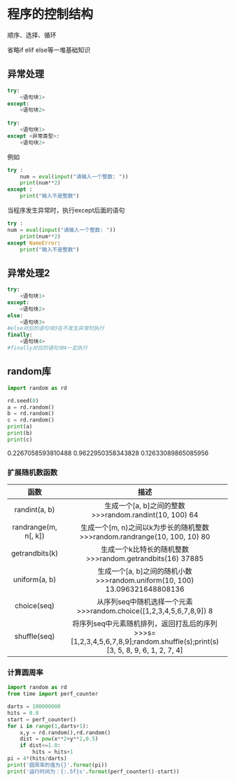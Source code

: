 # 程序的控制结构

顺序、选择、循环

省略if   elif   else等一堆基础知识



## 异常处理

```python
try:
	<语句块1>
except:
	<语句块2>
	
try:
	<语句块1>
except <异常类型>:
	<语句块2>
```

例如

```python
try :
	num = eval(input("请输入一个整数: "))
	print(num**2)
except :
	print("输入不是整数")
```

当程序发生异常时，执行except后面的语句

```python
try :
num = eval(input("请输入一个整数: "))
	print(num**2)
except NameError:
	print("输入不是整数")
```

## 异常处理2

```python
try:
	<语句块1>
except:
	<语句块2>
else:
	<语句块3>
#else对应的语句块3在不发生异常时执行
finally:
	<语句块4>
#finally对应的语句块4一定执行

```

## random库

```python
import random as rd

rd.seed(8)
a = rd.random()
b = rd.random()
c = rd.random()
print(a)
print(b)
print(c)
```

0.2267058593810488
0.9622950358343828
0.12633089865085956

### 扩展随机数函数

|         函数         |                             描述                             |
| :------------------: | :----------------------------------------------------------: |
|    randint(a, b)     |    生成一个[a, b]之间的整数 >>>random.randint(10, 100) 64    |
| randrange(m, n[, k]) | 生成一个[m, n)之间以k为步长的随机整数 >>>random.randrange(10, 100, 10) 80 |
|    getrandbits(k)    |  生成一个k比特长的随机整数 >>>random.getrandbits(16) 37885   |
|    uniform(a, b)     | 生成一个[a, b]之间的随机小数 >>>random.uniform(10, 100) 13.096321648808136 |
|     choice(seq)      | 从序列seq中随机选择一个元素 >>>random.choice([1,2,3,4,5,6,7,8,9]) 8 |
|     shuffle(seq)     | 将序列seq中元素随机排列，返回打乱后的序列 >>>s=[1,2,3,4,5,6,7,8,9];random.shuffle(s);print(s) [3, 5, 8, 9, 6, 1, 2, 7, 4] |





### 计算圆周率

```python
import random as rd
from time import perf_counter

darts = 100000000
hits = 0.0
start = perf_counter()
for i in range(1,darts+1):
    x,y = rd.random(),rd.random()
    dist = pow(x**2+y**2,0.5)
    if dist<=1.0:
        hits = hits+1
pi = 4*(hits/darts)
print('圆周率的值为{}'.format(pi))
print('运行时间为：{:.5f}s'.format(perf_counter()-start))
```